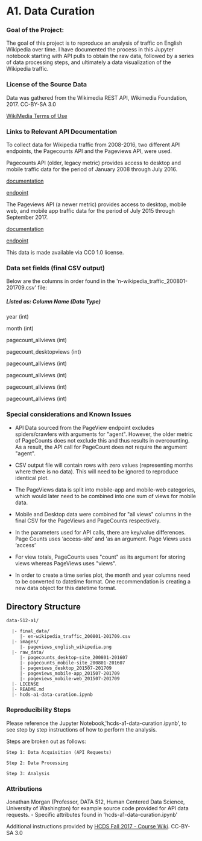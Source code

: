 # A1. Data Curation

### Goal of the Project:

The goal of this project is to reproduce an analysis of traffic on English Wikipedia over time. I have documented the process in this Jupyter notebook starting with API pulls to obtain the raw data, followed by a series of data processing steps, and ultimately a data visualization of the Wikipedia traffic.

### License of the Source Data

Data was gathered from the Wikimedia REST API, Wikimedia Foundation, 2017. CC-BY-SA 3.0

<a href = "https://wikimediafoundation.org/wiki/Terms_of_Use/en"> WikiMedia Terms of Use</a>

### Links to Relevant API Documentation

To collect data for Wikipedia traffic from 2008-2016, two different API endpoints, the Pagecounts API and the Pageviews API, were used.

Pagecounts API (older, legacy metric) provides access to desktop and mobile traffic data for the period of January 2008 through July 2016.

[documentation](https://wikitech.wikimedia.org/wiki/Analytics/AQS/Legacy_Pagecounts)

<a href = "https://wikimedia.org/api/rest_v1/#!/Pagecounts_data_(legacy)/get_metrics_legacy_pagecounts_aggregate_project_access_site_granularity_start_end">endpoint </a>

The Pageviews API (a newer metric) provides access to desktop, mobile web, and mobile app traffic data for the period of July 2015 through September 2017.

[documentation](https://wikitech.wikimedia.org/wiki/Analytics/AQS/Pageviews")

[endpoint](https://wikimedia.org/api/rest_v1/#!/Pageviews_data/get_metrics_pageviews_aggregate_project_access_agent_granularity_start_end)

This data is made available via CC0 1.0 license.


### Data set fields (final CSV output)

Below are the columns in order found in the 'n-wikipedia_traffic_200801-201709.csv' file:

##### Listed as: Column Name (Data Type)

year (int)

month (int)

pagecount_allviews (int)

pagecount_desktopviews (int)

pagecount_allviews (int)

pagecount_allviews (int)

pagecount_allviews (int)

pagecount_allviews (int)



### Special considerations and Known Issues

- API Data sourced from the PageView endpoint excludes spiders/crawlers with arguments for "agent".  However, the older metric of PageCounts does not exclude this and thus results in overcounting.  As a result, the API call for PageCount does not require the argument "agent".

- CSV output file will contain rows with zero values (representing months where there is no data).  This will need to be ignored to reproduce identical plot.

- The PageViews data is split into mobile-app and mobile-web categories, which would later need to be combined into one sum of views for mobile data.

- Mobile and Desktop data were combined for "all views" columns in the final CSV for the PageViews and PageCounts respectively.

- In the parameters used for API calls, there are key/value differences.  Page Counts uses ‘access-site’ and 'as an argument. Page Views uses ‘access’

- For view totals, PageCounts uses "count" as its argument for storing views whereas PageViews uses "views".

- In order to create a time series plot, the month and year columns need to be converted to datetime format. One recommendation is creating a new data object for this datetime format.

Directory Structure
---------------------
```
data-512-a1/

  |- final_data/
     |- en-wikipedia_traffic_200801-201709.csv
  |- images/
     |- pageviews_english_wikipedia.png
  |- raw_data/
     |- pagecounts_desktop-site_200801-201607
     |- pagecounts_mobile-site_200801-201607
     |- pageviews_desktop_201507-201709
     |- pageviews_mobile-app_201507-201709
     |- pageviews_mobile-web_201507-201709
  |- LICENSE     
  |- README.md
  |- hcds-a1-data-curation.ipynb
```

### Reproducibility Steps

Please reference the Jupyter Notebook,'hcds-a1-data-curation.ipynb', to see step by step instructions of how to perform the analysis.

Steps are broken out as follows:

    Step 1: Data Acquisition (API Requests)
    
    Step 2: Data Processing
    
    Step 3: Analysis
    

### Attributions

Jonathan Morgan (Professor, DATA 512, Human Centered Data Science, University of Washington) for example source code provided for API data requests.
    - Specific attributes found in 'hcds-a1-data-curation.ipynb'

Additional instructions provided by [HCDS Fall 2017 - Course Wiki](https://wiki.communitydata.cc/HCDS_(Fall_2017)/Assignments#Weekly_reading_reflections).  CC-BY-SA 3.0